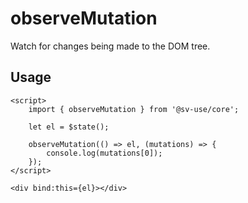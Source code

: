 # observeMutation

Watch for changes being made to the DOM tree.

## Usage

```svelte
<script>
	import { observeMutation } from '@sv-use/core';

	let el = $state();

	observeMutation(() => el, (mutations) => {
        console.log(mutations[0]);
    });
</script>

<div bind:this={el}></div>
```
